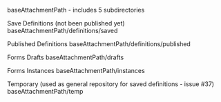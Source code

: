 baseAttachmentPath - includes 5 subdirectories

Save Definitions (not been published yet)
baseAttachmentPath/definitions/saved

Published Definitions 
baseAttachmentPath/definitions/published

Forms Drafts 
baseAttachmentPath/drafts

Forms Instances
baseAttachmentPath/instances

Temporary (used as general repository for saved definitions - issue #37)
baseAttachmentPath/temp